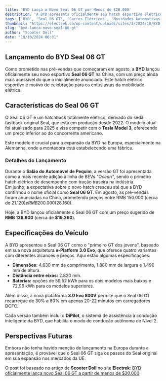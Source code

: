 ```yaml
---
title: 'BYD Lança o Novo Seal 06 GT por Menos de $20.000'
description: 'A BYD apresenta oficialmente seu hatch esportivo elétrico Seal 06 GT a um preço acessível, visando expandir no mercado competitivo.'
tags: ['BYD', 'Seal 06 GT', 'Carros Elétricos', 'Novidades Automotivas']
thumbnail: "https://electrek.co/wp-content/uploads/sites/3/2024/10/BYD-Seal-GT-hero.jpg?quality=82&strip=all&w=1400"
slug: "byd-lanca-novo-seal-06-gt"
author: "Scooter Doll"
date: "19/10/2024 06:01"
---
```


## Lançamento do BYD Seal 06 GT

Como prometido nas pré-vendas que começaram em agosto, a **BYD** lançou oficialmente seu novo esportivo **Seal 06 GT** na China, com um preço ainda mais acessível do que o inicialmente anunciado. Este hatch elétrico esportivo é motivo de celebração para os entusiastas da mobilidade elétrica.

## Características do Seal 06 GT
O Seal 06 GT é um hatchback totalmente elétrico, derivado do sedã fastback original Seal, que está em produção desde 2022. O modelo atual foi atualizado para 2025 e visa competir com o **Tesla Model 3**, oferecendo um preço inferior ao do concorrente americano.

Este modelo é crucial para a expansão da BYD na Europa, especialmente na Alemanha, onde a montadora está estabelecendo uma fábrica.

### Detalhes do Lançamento
Durante o **Salão do Automóvel de Pequim**, a versão GT foi apresentada como a mais recente adição à linha de BEVs *"Ocean"*, sendo o primeiro hatch elétrico de desempenho com tração traseira na indústria.  
Em junho, a expectativa sobre o novo hatch cresceu até que a BYD confirmou o nome oficial como **Seal 06 GT**. Em agosto, as pré-vendas foram anunciadas na China, prometendo preços entre RMB 150.000 (cerca de $21.120) e RMB 200.000 ($28.160).

Hoje, a BYD lançou oficialmente o Seal 06 GT com um preço sugerido de **RMB 136.800** (cerca de **$19.260**).

## Especificações do Veículo
A BYD apresentou o Seal 06 GT como o "primeiro GT dos jovens", baseado em sua nova arquitetura **e-Platform 3.0 Evo**, que oferece quatro variantes com diferentes alcances e preços. Aqui estão algumas especificações:
- **Dimensões:** 4.630 mm de comprimento, 1.880 mm de largura e 1.490 mm de altura.
- **Distância entre eixos:** 2.820 mm.
- **Baterias:** opções de 59,52 kWh para os dois modelos mais baixos e 72,96 kWh para os modelos superiores.  

Além disso, a nova plataforma **3.0 Evo 800V** permite que o Seal 06 GT recarregue de 30% a 80% em apenas 20-22 minutos em carregadores DCFC.

Cada versão também inclui o **DiPilot**, o sistema de assistência à condução inteligente da BYD, que habilita o modo de condução autônoma de Nível 2.

## Perspectivas Futuras
Embora não tenha havido menção de lançamento na Europa durante a apresentação, é provável que o Seal 06 GT siga os passos do Seal original em sua expansão nos mercados da UE.

O post foi baseado no artigo de **Scooter Doll** no site **Electrek**: [BYD oficialmente lança novo Seal 06 GT a partir de menos de $20.000](https://electrek.co/2024/10/18/byd-officially-launches-new-seal-06-gt-starting-for-under-20000/)
